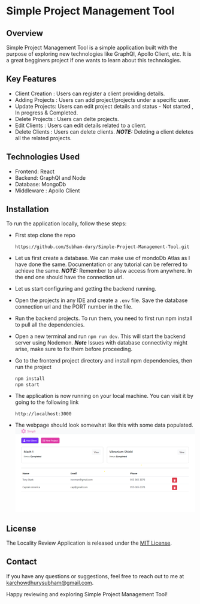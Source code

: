 # Simple Project Management Tool

## Overview
Simple Project Management Tool is a simple application built with the purpose of exploring new technologies like GraphQl, Apollo Client, etc. It is a great begginers project if one wants to learn about this technologies.

## Key Features
- Client Creation : Users can register a client providing details.
- Adding Projects : Users can add project/projects under a specific user.
- Update Projects: Users can edit project details and status - Not started , In progress & Completed.
- Delete Projects : Users can delte projects.
- Edit Clients : Users can edit details related to a client.
- Delete Clients : Users can delete clients. 
**_NOTE:_** Deleting a client deletes all the related projects.

## Technologies Used
- Frontend: React
- Backend: GraphQl and Node
- Database: MongoDb
- Middleware : Apollo Client


## Installation
To run the application locally, follow these steps:


* First step clone the repo
    ```
    https://github.com/Subham-dury/Simple-Project-Management-Tool.git
    ```

* Let us first create a database. We can make use of mondoDb Atlas as I have done the same. Documentation or any tutorial can be referred to achieve the same. **_NOTE:_** Remember to allow access from anywhere. In the end one should have the connection url.

* Let us start configuring and getting the backend running.

* Open the projects in any IDE and create a `.env` file. Save the database connection url and the PORT number in the file.

* Run the backend projects. To run them, you need to first run npm install to pull all the dependencies.

* Open a new terminal and run ```npm run dev```. This will start the backend server using Nodemon. 
**_Note_** Issues with database connectivity might arise, make sure to fix them before proceeding.

* Go to the frontend project directory and install npm dependencies, then run the project
    ```
    npm install
    npm start
    ```

* The application is now running on your local machine. You can visit it by going to the following link
    ```
    http://localhost:3000
    ```

* The webpage should look somewhat like this with some data populated.
![image](https://github.com/Subham-dury/Simple-Project-Management-Tool/blob/main/client/src/assests/Webpage.png)


## License
The Locality Review Application is released under the [MIT License](LICENSE).

## Contact
If you have any questions or suggestions, feel free to reach out to me at [karchowdhurysubham@gmail.com](mailto:karchowdhurysubham@gmail.com).

Happy reviewing and exploring Simple Project Management Tool!
 
